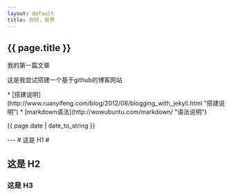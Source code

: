 ```yaml
---
layout: default
title: 你好，世界
---
```

<h2>{{ page.title }}</h2>
<p>我的第一篇文章</p>
<p>这是我尝试搭建一个基于github的博客网站</p>
* [搭建说明](http://www.ruanyifeng.com/blog/2012/08/blogging_with_jekyll.html "搭建说明")
* [markdown语法](http://wowubuntu.com/markdown/ "语法说明")
<p>{{ page.date | date_to_string }}</p>
---
# 这是 H1 #

## 这是 H2 ##

### 这是 H3 ######

